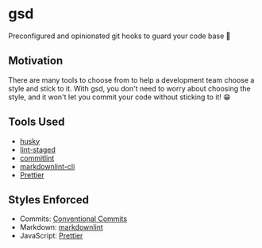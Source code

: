 # gsd

Preconfigured and opinionated git hooks to guard your code base 🐶

## Motivation

There are many tools to choose from to help a development team choose a style and
stick to it. With gsd, you don't need to worry about choosing the style, and it
won't let you commit your code without sticking to it! 😁

## Tools Used

- [husky](https://github.com/typicode/husky)
- [lint-staged](https://github.com/okonet/lint-staged)
- [commitlint](https://github.com/conventional-changelog/commitlint)
- [markdownlint-cli](https://github.com/igorshubovych/markdownlint-cli)
- [Prettier](https://prettier.io)

## Styles Enforced

- Commits: [Conventional Commits](https://www.conventionalcommits.org/)
- Markdown: [markdownlint](https://github.com/DavidAnson/markdownlint/blob/master/doc/Rules.md)
- JavaScript: [Prettier](https://prettier.io)
